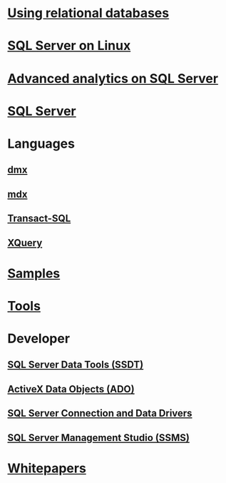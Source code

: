 # [Using relational databases](./relational-databases/index.md)
# [SQL Server on Linux](./linux/index.md)		
# [Advanced analytics on SQL Server](./advanced-analytics/index.md)
# [SQL Server](./sql-server/index.md)		
		
# Languages		
## [dmx](./dmx/index.md)		
## [mdx](./mdx/index.md)		
## [Transact-SQL](./t-sql/index.md)		
## [XQuery](./xquery/index.md)		
		
# [Samples](./sample/index.md)		
# [Tools](./tools/index.md)		
		
# Developer		
## [SQL Server Data Tools (SSDT)](./ssdt/index.md)		
## [ActiveX Data Objects (ADO)](./ado/index.md)		
## [SQL Server Connection and Data Drivers](./connect/index.md)		
## [SQL Server Management Studio (SSMS)](./ssms/index.md)		
		
# [Whitepapers](./whitepapers/index.md)
